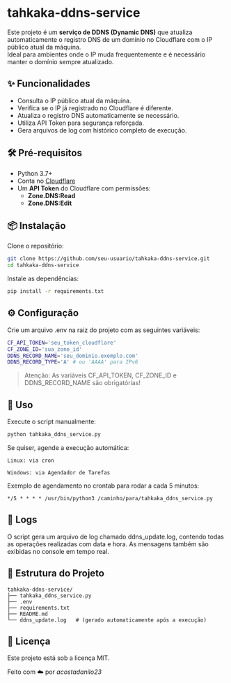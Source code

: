 # tahkaka-ddns-service

Este projeto é um **serviço de DDNS (Dynamic DNS)** que atualiza automaticamente o registro DNS de um domínio no Cloudflare com o IP público atual da máquina.  
Ideal para ambientes onde o IP muda frequentemente e é necessário manter o domínio sempre atualizado.

## ✨ Funcionalidades

- Consulta o IP público atual da máquina.
- Verifica se o IP já registrado no Cloudflare é diferente.
- Atualiza o registro DNS automaticamente se necessário.
- Utiliza API Token para segurança reforçada.
- Gera arquivos de log com histórico completo de execução.

## 🛠️ Pré-requisitos

- Python 3.7+
- Conta no [Cloudflare](https://www.cloudflare.com/)
- Um **API Token** do Cloudflare com permissões:
  - **Zone.DNS:Read**
  - **Zone.DNS:Edit**

## 📦 Instalação

Clone o repositório:

```bash
git clone https://github.com/seu-usuario/tahkaka-ddns-service.git
cd tahkaka-ddns-service
```

Instale as dependências:
```bash
pip install -r requirements.txt
```

## ⚙️ Configuração

Crie um arquivo .env na raiz do projeto com as seguintes variáveis:

```bash
CF_API_TOKEN='seu_token_cloudflare'
CF_ZONE_ID='sua_zone_id'
DDNS_RECORD_NAME='seu_dominio.exemplo.com'
DDNS_RECORD_TYPE='A' # ou 'AAAA' para IPv6
``` 

> Atenção: As variáveis CF_API_TOKEN, CF_ZONE_ID e DDNS_RECORD_NAME são obrigatórias!

## 🚀 Uso

Execute o script manualmente:
```bash
python tahkaka_ddns_service.py
```

Se quiser, agende a execução automática:

    Linux: via cron

    Windows: via Agendador de Tarefas

Exemplo de agendamento no crontab para rodar a cada 5 minutos:
```text
*/5 * * * * /usr/bin/python3 /caminho/para/tahkaka_ddns_service.py
```

## 🧩 Logs

O script gera um arquivo de log chamado ddns_update.log, contendo todas as operações realizadas com data e hora.
As mensagens também são exibidas no console em tempo real.

## 📁 Estrutura do Projeto

```text
tahkaka-ddns-service/
├── tahkaka_ddns_service.py
├── .env
├── requirements.txt
├── README.md
└── ddns_update.log   # (gerado automaticamente após a execução)
```

## 📝 Licença

Este projeto está sob a licença MIT.

Feito com ☁️ por *acostadanilo23*